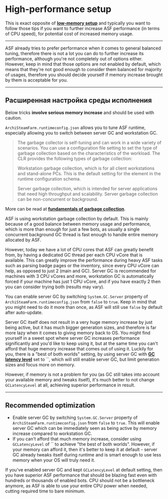 # High-performance setup

This is exact opposite of **[low-memory setup](https://github.com/JustArchi/ArchiSteamFarm/wiki/Low-memory-setup)** and typically you want to follow those tips if you want to further increase ASF performance (in terms of CPU speed), for potential cost of increased memory usage.

* * *

ASF already tries to prefer performance when it comes to general balanced tuning, therefore there is not a lot you can do to further increase its performance, although you're not completely out of options either. However, keep in mind that those options are not enabled by default, which means that they're not good enough to consider them balanced for majority of usages, therefore you should decide yourself if memory increase brought by them is acceptable for you.

* * *

## Расширенная настройка среды исполнения

Below tricks **involve serious memory increase** and should be used with caution.

`ArchiSteamFarm.runtimeconfig.json` allows you to tune ASF runtime, especially allowing you to switch between server GC and workstation GC.

> The garbage collector is self-tuning and can work in a wide variety of scenarios. You can use a configuration file setting to set the type of garbage collection based on the characteristics of the workload. The CLR provides the following types of garbage collection:
> 
> Workstation garbage collection, which is for all client workstations and stand-alone PCs. This is the default setting for the <gcserver> element in the runtime configuration schema.
> 
> Server garbage collection, which is intended for server applications that need high throughput and scalability. Server garbage collection can be non-concurrent or background.

More can be read at **[fundamentals of garbage collection](https://docs.microsoft.com/en-us/dotnet/standard/garbage-collection/fundamentals)**.

ASF is using workstation garbage collection by default. This is mainly because of a good balance between memory usage and performance, which is more than enough for just a few bots, as usually a single concurrent background GC thread is fast enough to handle entire memory allocated by ASF.

However, today we have a lot of CPU cores that ASF can greatly benefit from, by having a dedicated GC thread per each CPU vCore that is available. This can greatly improve the performance during heavy ASF tasks such as parsing badge pages or the inventory, since every CPU vCore can help, as opposed to just 2 (main and GC). Server GC is recommended for machines with 3 CPU vCores and more, workstation GC is automatically forced if your machine has just 1 CPU vCore, and if you have exactly 2 then you can consider trying both (results may vary).

You can enable server GC by switching `System.GC.Server` property of `ArchiSteamFarm.runtimeconfig.json` from `false` to `true`. Keep in mind that you might need to do it more than once, as ASF will still use `false` by default after auto-update.

Server GC itself does not result in a very huge memory increase by just being active, but it has much bigger generation sizes, and therefore is far more lazy when it comes to giving memory back to OS. You might find yourself in a sweet spot where server GC increases performance significantly and you'd like to keep using it, but at the same time you can't afford that huge memory increase that comes out of using it. Luckily for you, there is a "best of both worlds" setting, by using server GC with **[GC latency level](https://github.com/JustArchi/ArchiSteamFarm/wiki/Low-memory-setup#gclatencylevel)** set to ``, which will still enable server GC, but limit generation sizes and focus more on memory.

However, if memory is not a problem for you (as GC still takes into account your available memory and tweaks itself), it's much better to not change `GCLatencyLevel` at all, achieving superior performance in result.

* * *

## Recommended optimization

- Enable server GC by switching `System.GC.Server` property of `ArchiSteamFarm.runtimeconfig.json` from `false` to `true`. This will enable server GC which can be immediately seen as being active by memory increase compared to workstation GC.
- If you can't afford that much memory increase, consider using `GCLatencyLevel` of `` to achieve "the best of both worlds". However, if your memory can afford it, then it's better to keep it at default - server GC already tweaks itself during runtime and is smart enough to use less memory when your OS will truly need it.

If you've enabled server GC and kept `GCLatencyLevel` at default setting, then you have superior ASF performance that should be blazing fast even with hundreds or thousands of enabled bots. CPU should not be a bottleneck anymore, as ASF is able to use your entire CPU power when needed, cutting required time to bare minimum.